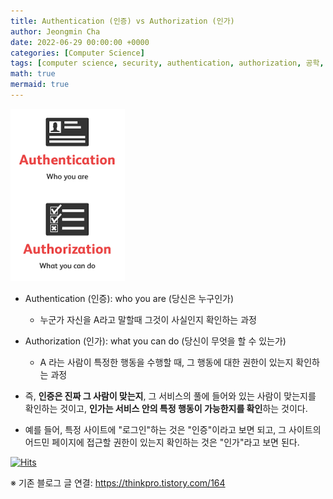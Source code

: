 ```yaml
---
title: Authentication (인증) vs Authorization (인가)
author: Jeongmin Cha
date: 2022-06-29 00:00:00 +0000
categories: [Computer Science]
tags: [computer science, security, authentication, authorization, 공학, 과학, 권한, 권한부여, 인증, 인가, 컴퓨터]
math: true
mermaid: true
---
```


![Auth](/resources/posts/00003-1.png)

* Authentication (인증): who you are (당신은 누구인가)
  * 누군가 자신을 A라고 말할때 그것이 사실인지 확인하는 과정
* Authorization (인가): what you can do (당신이 무엇을 할 수 있는가)
  * A 라는 사람이 특정한 행동을 수행할 때, 그 행동에 대한 권한이 있는지 확인하는 과정

* 즉, **인증은 진짜 그 사람이 맞는지**, 그 서비스의 풀에 들어와 있는 사람이 맞는지를 확인하는 것이고, **인가는 서비스 안의 특정 행동이 가능한지를 확인**하는 것이다.
* 예를 들어, 특정 사이트에 "로그인"하는 것은 "인증"이라고 보면 되고, 그 사이트의 어드민 페이지에 접근할 권한이 있는지 확인하는 것은 "인가"라고 보면 된다.

[![Hits](https://hits.seeyoufarm.com/api/count/incr/badge.svg?url=https%3A%2F%2Fjeongmincha.github.io%2Fposts%2F00003%2F&count_bg=%2379C83D&title_bg=%23555555&icon=&icon_color=%23E7E7E7&title=hits&edge_flat=false)](https://hits.seeyoufarm.com)


※ 기존 블로그 글 연결: https://thinkpro.tistory.com/164
